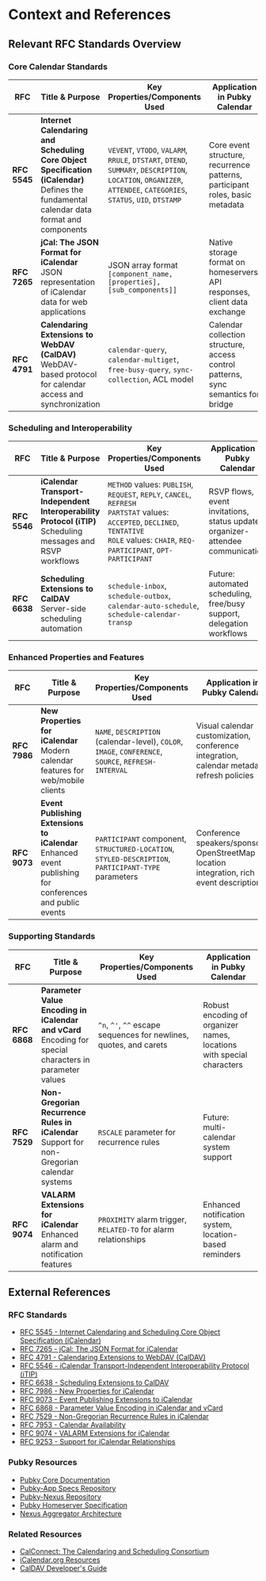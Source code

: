 # Context and References

## Relevant RFC Standards Overview

### Core Calendar Standards

| RFC          | Title & Purpose                                                                                                                               | Key Properties/Components Used                                                                                                                                    | Application in Pubky Calendar                                                     |
| ------------ | --------------------------------------------------------------------------------------------------------------------------------------------- | ----------------------------------------------------------------------------------------------------------------------------------------------------------------- | --------------------------------------------------------------------------------- |
| **RFC 5545** | **Internet Calendaring and Scheduling Core Object Specification (iCalendar)**<br/>Defines the fundamental calendar data format and components | `VEVENT`, `VTODO`, `VALARM`, `RRULE`, `DTSTART`, `DTEND`, `SUMMARY`, `DESCRIPTION`, `LOCATION`, `ORGANIZER`, `ATTENDEE`, `CATEGORIES`, `STATUS`, `UID`, `DTSTAMP` | Core event structure, recurrence patterns, participant roles, basic metadata      |
| **RFC 7265** | **jCal: The JSON Format for iCalendar**<br/>JSON representation of iCalendar data for web applications                                        | JSON array format `[component_name, [properties], [sub_components]]`                                                                                              | Native storage format on homeservers, API responses, client data exchange         |
| **RFC 4791** | **Calendaring Extensions to WebDAV (CalDAV)**<br/>WebDAV-based protocol for calendar access and synchronization                               | `calendar-query`, `calendar-multiget`, `free-busy-query`, `sync-collection`, ACL model                                                                            | Calendar collection structure, access control patterns, sync semantics for bridge |

### Scheduling and Interoperability

| RFC          | Title & Purpose                                                                                                 | Key Properties/Components Used                                                                                                                                                                  | Application in Pubky Calendar                                                   |
| ------------ | --------------------------------------------------------------------------------------------------------------- | ----------------------------------------------------------------------------------------------------------------------------------------------------------------------------------------------- | ------------------------------------------------------------------------------- |
| **RFC 5546** | **iCalendar Transport-Independent Interoperability Protocol (iTIP)**<br/>Scheduling messages and RSVP workflows | `METHOD` values: `PUBLISH`, `REQUEST`, `REPLY`, `CANCEL`, `REFRESH`<br/>`PARTSTAT` values: `ACCEPTED`, `DECLINED`, `TENTATIVE`<br/>`ROLE` values: `CHAIR`, `REQ-PARTICIPANT`, `OPT-PARTICIPANT` | RSVP flows, event invitations, status updates, organizer-attendee communication |
| **RFC 6638** | **Scheduling Extensions to CalDAV**<br/>Server-side scheduling automation                                       | `schedule-inbox`, `schedule-outbox`, `calendar-auto-schedule`, `schedule-calendar-transp`                                                                                                       | Future: automated scheduling, free/busy support, delegation workflows           |

### Enhanced Properties and Features

| RFC          | Title & Purpose                                                                                              | Key Properties/Components Used                                                                       | Application in Pubky Calendar                                                              |
| ------------ | ------------------------------------------------------------------------------------------------------------ | ---------------------------------------------------------------------------------------------------- | ------------------------------------------------------------------------------------------ |
| **RFC 7986** | **New Properties for iCalendar**<br/>Modern calendar features for web/mobile clients                         | `NAME`, `DESCRIPTION` (calendar-level), `COLOR`, `IMAGE`, `CONFERENCE`, `SOURCE`, `REFRESH-INTERVAL` | Visual calendar customization, conference integration, calendar metadata, refresh policies |
| **RFC 9073** | **Event Publishing Extensions to iCalendar**<br/>Enhanced event publishing for conferences and public events | `PARTICIPANT` component, `STRUCTURED-LOCATION`, `STYLED-DESCRIPTION`, `PARTICIPANT-TYPE` parameters  | Conference speakers/sponsors, OpenStreetMap location integration, rich event descriptions  |

### Supporting Standards

| RFC          | Title & Purpose                                                                                             | Key Properties/Components Used                                     | Application in Pubky Calendar                                         |
| ------------ | ----------------------------------------------------------------------------------------------------------- | ------------------------------------------------------------------ | --------------------------------------------------------------------- |
| **RFC 6868** | **Parameter Value Encoding in iCalendar and vCard**<br/>Encoding for special characters in parameter values | `^n`, `^'`, `^^` escape sequences for newlines, quotes, and carets | Robust encoding of organizer names, locations with special characters |
| **RFC 7529** | **Non-Gregorian Recurrence Rules in iCalendar**<br/>Support for non-Gregorian calendar systems              | `RSCALE` parameter for recurrence rules                            | Future: multi-calendar system support                                 |
| **RFC 9074** | **VALARM Extensions for iCalendar**<br/>Enhanced alarm and notification features                            | `PROXIMITY` alarm trigger, `RELATED-TO` for alarm relationships    | Enhanced notification system, location-based reminders                |

## External References

### RFC Standards

- [RFC 5545 - Internet Calendaring and Scheduling Core Object Specification (iCalendar)](https://www.rfc-editor.org/rfc/rfc5545.html)
- [RFC 7265 - jCal: The JSON Format for iCalendar](https://www.rfc-editor.org/rfc/rfc7265.html)
- [RFC 4791 - Calendaring Extensions to WebDAV (CalDAV)](https://www.rfc-editor.org/rfc/rfc4791.html)
- [RFC 5546 - iCalendar Transport-Independent Interoperability Protocol (iTIP)](https://www.rfc-editor.org/rfc/rfc5546.html)
- [RFC 6638 - Scheduling Extensions to CalDAV](https://www.rfc-editor.org/rfc/rfc6638.html)
- [RFC 7986 - New Properties for iCalendar](https://www.rfc-editor.org/rfc/rfc7986.html)
- [RFC 9073 - Event Publishing Extensions to iCalendar](https://www.rfc-editor.org/rfc/rfc9073.html)
- [RFC 6868 - Parameter Value Encoding in iCalendar and vCard](https://www.rfc-editor.org/rfc/rfc6868.html)
- [RFC 7529 - Non-Gregorian Recurrence Rules in iCalendar](https://www.rfc-editor.org/rfc/rfc7529.html)
- [RFC 7953 - Calendar Availability](https://www.rfc-editor.org/rfc/rfc7953.html)
- [RFC 9074 - VALARM Extensions for iCalendar](https://www.rfc-editor.org/rfc/rfc9074.html)
- [RFC 9253 - Support for iCalendar Relationships](https://www.rfc-editor.org/rfc/rfc9253.html)

### Pubky Resources

- [Pubky Core Documentation](https://docs.pubky.org/)
- [Pubky-App Specs Repository](https://github.com/pubky/pubky-app-specs)
- [Pubky-Nexus Repository](https://github.com/pubky/pubky-nexus)
- [Pubky Homeserver Specification](https://docs.pubky.org/Explore/Pubky-App/App-Architectures/2.-Client---Homeserver)
- [Nexus Aggregator Architecture](https://docs.pubky.org/Explore/Pubky-App/App-Architectures/3.-Global-Aggregators)

### Related Resources

- [CalConnect: The Calendaring and Scheduling Consortium](https://www.calconnect.org/)
- [iCalendar.org Resources](https://icalendar.org/)
- [CalDAV Developer's Guide](https://devguide.calconnect.org/)
